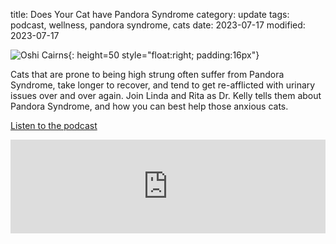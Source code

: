 title: Does Your Cat have Pandora Syndrome
category: update
tags: podcast, wellness, pandora syndrome, cats
date: 2023-07-17
modified: 2023-07-17

![Oshi Cairns]({static}/images/oshi.jpg){: height=50 style="float:right; padding:16px"}

Cats that are prone to being high strung often suffer from Pandora Syndrome, take longer to recover, and tend to get re-afflicted with urinary issues over and over again. Join Linda and Rita as Dr. Kelly tells them about Pandora Syndrome, and how you can best help those anxious cats.

[Listen to the podcast](https://www.petliferadio.com/19catsandcountingep95.html)

<iframe width="100%" src="https://www.youtube.com/embed/oktxHdCDaPo" title="YouTube video player" frameborder="0" allow="accelerometer; autoplay; clipboard-write; encrypted-media; gyroscope; picture-in-picture; web-share" allowfullscreen></iframe>
